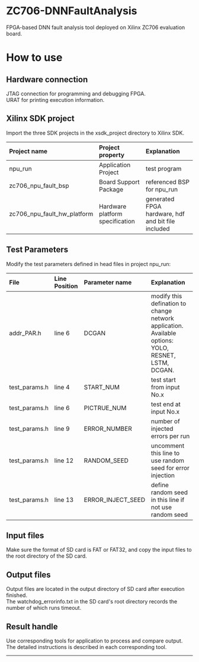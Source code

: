 ZC706-DNNFaultAnalysis
========================
FPGA-based DNN fault analysis tool deployed on Xilinx ZC706 evaluation board.

# How to use

## Hardware connection

JTAG connection for programming and debugging FPGA.  
URAT for printing execution information.

## Xilinx SDK project

Import the three SDK projects in the xsdk_project directory to Xilinx SDK.

| Project name | Project property | Explanation |
|:-- |:-- |:-- |
| npu_run | Application Project | test program |
| zc706_npu_fault_bsp | Board Support Package | referenced BSP for npu_run |
| zc706_npu_fault_hw_platform | Hardware platform specification | generated FPGA hardware, hdf and bit file included |

## Test Parameters

Modify the test parameters defined in head files in project npu_run:

| File | Line Position | Parameter name | Explanation |
|:-- |:-- |:-- |:-- |
| addr_PAR.h | line 6 | DCGAN | modify this defination to change network application. Available options: YOLO, RESNET, LSTM, DCGAN. |
| test_params.h | line 4 | START_NUM | test start from input No.x |
| test_params.h | line 6 | PICTRUE_NUM | test end at input No.x |
| test_params.h | line 9 | ERROR_NUMBER | number of injected errors per run |
| test_params.h | line 12 | RANDOM_SEED | uncomment this line to use random seed for error injection |
| test_params.h | line 13 | ERROR_INJECT_SEED | define random seed in this line if not use random seed |

## Input files

Make sure the format of SD card is FAT or FAT32, and copy the input files to the root directory of the SD card.

## Output files

Output files are located in the output directory of SD card after execution finished.  
The watchdog_errorinfo.txt in the SD card's root directory records the number of which runs timeout.

## Result handle

Use corresponding tools for application to process and compare output. The detailed instructions is described in each corresponding tool.

----------------------------------------
